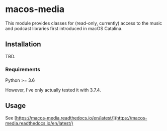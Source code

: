# macos-media
This module provides classes for (read-only, currently) access to the music and podcast libraries first introduced in macOS Catalina.

## Installation

TBD.

### Requirements

Python >= 3.6

However, I've only actually tested it with 3.7.4.

## Usage

See [https://macos-media.readthedocs.io/en/latest/](https://macos-media.readthedocs.io/en/latest/)
